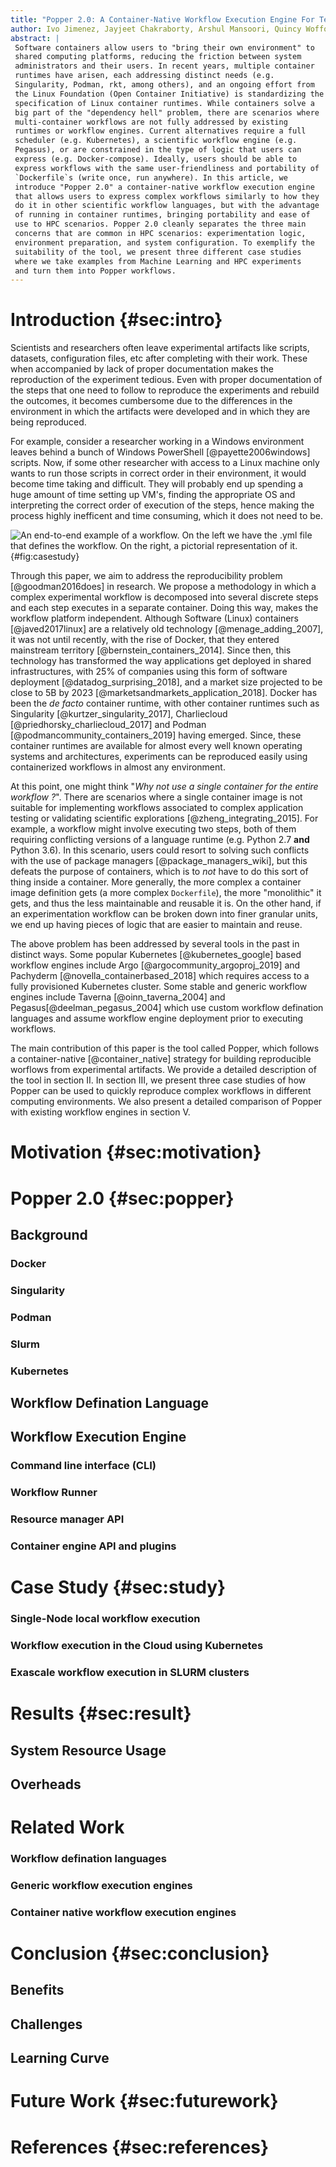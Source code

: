 ```yaml
---
title: "Popper 2.0: A Container-Native Workflow Execution Engine For Testing Complex Applications and Reproducing Scientific Explorations"
author: Ivo Jimenez, Jayjeet Chakraborty, Arshul Mansoori, Quincy Wofford and Carlos Maltzahn
abstract: |
 Software containers allow users to "bring their own environment" to 
 shared computing platforms, reducing the friction between system 
 administrators and their users. In recent years, multiple container 
 runtimes have arisen, each addressing distinct needs (e.g. 
 Singularity, Podman, rkt, among others), and an ongoing effort from 
 the Linux Foundation (Open Container Initiative) is standardizing the 
 specification of Linux container runtimes. While containers solve a 
 big part of the "dependency hell" problem, there are scenarios where 
 multi-container workflows are not fully addressed by existing 
 runtimes or workflow engines. Current alternatives require a full 
 scheduler (e.g. Kubernetes), a scientific workflow engine (e.g. 
 Pegasus), or are constrained in the type of logic that users can 
 express (e.g. Docker-compose). Ideally, users should be able to 
 express workflows with the same user-friendliness and portability of 
 `Dockerfile`s (write once, run anywhere). In this article, we 
 introduce "Popper 2.0" a container-native workflow execution engine 
 that allows users to express complex workflows similarly to how they 
 do it in other scientific workflow languages, but with the advantage 
 of running in container runtimes, bringing portability and ease of 
 use to HPC scenarios. Popper 2.0 cleanly separates the three main 
 concerns that are common in HPC scenarios: experimentation logic, 
 environment preparation, and system configuration. To exemplify the 
 suitability of the tool, we present three different case studies 
 where we take examples from Machine Learning and HPC experiments
 and turn them into Popper workflows.
---
```


# Introduction {#sec:intro}

Scientists and researchers often leave experimental artifacts
like scripts, datasets, configuration files, etc after completing with
their work. These when accompanied by lack of proper documentation makes 
the reproduction of the experiment tedious. Even with proper documentation of the 
steps that one need to follow to reproduce the experiments and rebuild the outcomes, it becomes cumbersome due to the differences in the environment in which the artifacts 
were developed and in which they are being reproduced.

For example, consider a researcher working in a Windows environment
leaves behind a bunch of Windows PowerShell [@payette2006windows] scripts. Now, if some other researcher with access to a Linux machine only wants to run those scripts in correct order in their environment, it would become time taking and difficult. They will probably 
end up spending a huge amount of time setting up VM's, finding the 
appropriate OS and interpreting the correct order of execution of the steps, 
hence making the process highly inefficent and time consuming, which 
it does not need to be.

![An end-to-end example of a workflow. On the left we have the 
`.yml` file that defines the workflow. On the right, a pictorial 
representation of it.](./figures/casestudy.png){#fig:casestudy}

Through this paper, we aim to address the reproducibility problem [@goodman2016does] in research. We propose a methodology in which a complex experimental 
workflow is decomposed into several discrete steps and each step executes in a
separate container. Doing this way, makes the workflow platform independent. Although Software (Linux) containers [@javed2017linux] are a relatively old technology [@menage_adding_2007], it was not until recently, with the rise of Docker, that they entered mainstream territory [@bernstein_containers_2014]. Since then, this technology has transformed the way applications get deployed in shared infrastructures, with 25% of companies using this form of software deployment [@datadog_surprising_2018], and a market size projected to be close to 5B by 2023 [@marketsandmarkets_application_2018]. Docker has been the *de facto* container runtime, with other container runtimes such as Singularity [@kurtzer_singularity_2017], Charliecloud [@priedhorsky_charliecloud_2017] and Podman [@podmancommunity_containers_2019] having emerged. Since, these container runtimes are available for almost every well known operating systems and architectures, experiments can be reproduced easily using containerized workflows in almost any environment.

At this point, one might think "*Why not use a single container for the entire workflow ?*". 
There are scenarios where a single container image is not suitable for implementing workflows associated to complex application testing or validating scientific explorations 
[@zheng_integrating_2015]. For example, a workflow might involve 
executing two steps, both of them requiring conflicting versions of a 
language runtime (e.g. Python 2.7 **and** Python 3.6). In this 
scenario, users could resort to solving such conflicts with the use of 
package managers [@package_managers_wiki], but this defeats the purpose of containers, which is to _not_ have to do this sort of thing inside a container. More 
generally, the more complex a container image definition gets (a more 
complex `Dockerfile`), the more "monolithic" it gets, and thus the 
less maintainable and reusable it is. On the other hand, if an 
experimentation workflow can be broken down into finer granular 
units, we end up having pieces of logic that are easier to maintain 
and reuse.

The above problem has been addressed by several tools in the past in distinct
ways. Some popular Kubernetes [@kubernetes_google] based workflow engines include Argo [@argocommunity_argoproj_2019] and 
Pachyderm [@novella_containerbased_2018] which requires access to a fully provisioned Kubernetes cluster. Some stable and generic workflow engines include Taverna [@oinn_taverna_2004] and Pegasus[@deelman_pegasus_2004] which use custom workflow defination languages and assume workflow engine deployment prior to executing workflows.

The main contribution of this paper is the tool called Popper, which follows a container-native [@container_native] strategy for building reproducible worflows from experimental artifacts. We provide a detailed description of the tool in section II. In section III, we present three case studies of how Popper can be used to quickly reproduce complex workflows in different computing environments. We also present a detailed comparison of Popper with existing workflow engines in section V.

# Motivation {#sec:motivation}

# Popper 2.0 {#sec:popper}

## Background

### **Docker**

### **Singularity**

### **Podman**

### **Slurm**

### **Kubernetes**

## Workflow Defination Language

## Workflow Execution Engine

### **Command line interface (CLI)**

### **Workflow Runner**

### **Resource manager API**

### **Container engine API and plugins**

# Case Study {#sec:study}

### **Single-Node local workflow execution**

### **Workflow execution in the Cloud using Kubernetes**

### **Exascale workflow execution in SLURM clusters**

# Results {#sec:result}

## System Resource Usage

## Overheads

# Related Work

### **Workflow defination languages**

### **Generic workflow execution engines**

### **Container native workflow execution engines**

# Conclusion {#sec:conclusion}

## Benefits

## Challenges

## Learning Curve

# Future Work {#sec:futurework}

# References {#sec:references}
